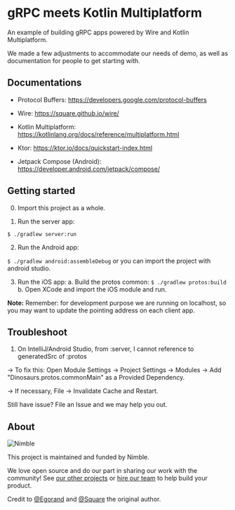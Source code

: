 # gRPC meets Kotlin Multiplatform 

An example of building gRPC apps powered by Wire and Kotlin Multiplatform.

We made a few adjustments to accommodate our needs of demo, as well as documentation for people to get starting with.

## Documentations

- Protocol Buffers: https://developers.google.com/protocol-buffers

- Wire: https://square.github.io/wire/

- Kotlin Multiplatform: https://kotlinlang.org/docs/reference/multiplatform.html

- Ktor: https://ktor.io/docs/quickstart-index.html

- Jetpack Compose (Android): https://developer.android.com/jetpack/compose/

## Getting started
0. Import this project as a whole.

1. Run the server app:

`$ ./gradlew server:run`

2. Run the Android app:

`$ ./gradlew android:assembleDebug`
or you can import the project with android studio.

3. Run the iOS app:
 a. Build the protos common:
 `$ ./gradlew protos:build`
 b. Open XCode and import the iOS module and run.

**Note:** Remember: for development purpose we are running on localhost, so you may want to update the pointing address on each client app.

## Troubleshoot

1. On IntelliJ/Android Studio, from :server, I cannot reference to generatedSrc of :protos

 -> To fix this: Open Module Settings -> Project Settings -> Modules -> Add "Dinosaurs.protos.commonMain" as a Provided Dependency.

 -> If necessary, File -> Invalidate Cache and Restart.


Still have issue? File an Issue and we may help you out.


## About

![Nimble](https://assets.nimblehq.co/logo/dark/logo-dark-text-160.png)

This project is maintained and funded by Nimble.

We love open source and do our part in sharing our work with the community!
See [our other projects][community] or [hire our team][hire] to help build your product.

[community]: https://github.com/nimblehq
[hire]: https://nimblehq.co/

Credit to [@Egorand](https://github.com/Egorand) and [@Square](https://github.com/square) the original author.

